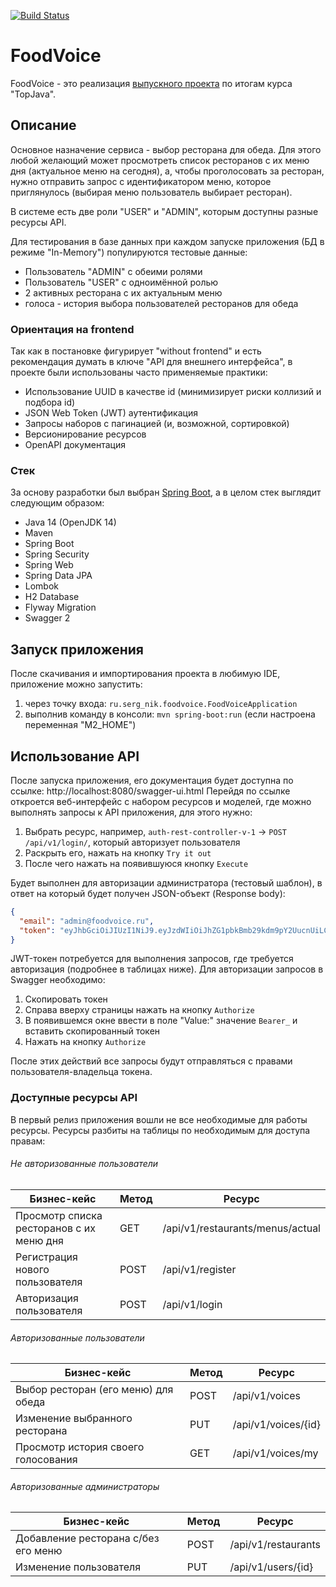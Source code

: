 [![Build Status](https://travis-ci.org/serg-nik/foodvoice.svg?branch=master)](https://travis-ci.org/serg-nik/foodvoice)

# FoodVoice

FoodVoice - это реализация [выпускного проекта](graduation.md "Полное описание проекта") по итогам курса "TopJava".

## Описание

Основное назначение сервиса - выбор ресторана для обеда. Для этого любой желающий может просмотреть список ресторанов с 
их меню дня (актуальное меню на сегодня), а, чтобы проголосовать за ресторан, нужно отправить запрос с идентификатором 
меню, которое приглянулось (выбирая меню пользователь выбирает ресторан).

В системе есть две роли "USER" и "ADMIN", которым доступны разные ресурсы API.

Для тестирования в базе данных при каждом запуске приложения (БД в режиме "In-Memory") популируются тестовые данные:
* Пользователь "ADMIN" с обеими ролями
* Пользователь "USER" с одноимённой ролью
* 2 активных ресторана с их актуальным меню
* голоса - история выбора пользователей ресторанов для обеда 

### Ориентация на frontend

Так как в постановке фигурирует "without frontend" и есть рекомендация думать в ключе "API для внешнего интерфейса", в
проекте были использованы часто применяемые практики:
* Использование UUID в качестве id (минимизирует риски коллизий и подбора id)
* JSON Web Token (JWT) аутентификация
* Запросы наборов с пагинацией (и, возможной, сортировкой)
* Версионирование ресурсов
* OpenAPI документация

### Стек

За основу разработки был выбран [Spring Boot](https://spring.io/projects/spring-boot), а в целом стек выглядит 
следующим образом:

* Java 14 (OpenJDK 14)
* Maven
* Spring Boot
* Spring Security
* Spring Web
* Spring Data JPA
* Lombok
* H2 Database
* Flyway Migration
* Swagger 2

## Запуск приложения

После скачивания и импортирования проекта в любимую IDE, приложение можно запустить:

1. через точку входа: `ru.serg_nik.foodvoice.FoodVoiceApplication`
2. выполнив команду в консоли: `mvn spring-boot:run` (если настроена переменная "M2_HOME")

## Использование API

После запуска приложения, его документация будет доступна по ссылке: http://localhost:8080/swagger-ui.html
Перейдя по ссылке откроется веб-интерфейс с набором ресурсов и моделей, где можно выполнять запросы к API приложения,
для этого нужно:
1. Выбрать ресурс, например, `auth-rest-controller-v-1` -> `POST /api/v1/login/`, который авторизует пользователя
2. Раскрыть его, нажать на кнопку `Try it out`
3. После чего нажать на появившуюся кнопку `Execute`

Будет выполнен для авторизации администратора (тестовый шаблон), в ответ на который будет получен JSON-объект 
(Response body):

```json
{
  "email": "admin@foodvoice.ru",
  "token": "eyJhbGciOiJIUzI1NiJ9.eyJzdWIiOiJhZG1pbkBmb29kdm9pY2UucnUiLCJyb2xlcyI6WyJST0xFX1VTRVIiLCJST0xFX0FETUlOIl0sImlhdCI6MTU4OTQwNzMyNywiZXhwIjoxNTg5NDEwOTI3fQ.aD2Vpl-_SSHXYRNfE6sB6KF_Y5nlvbOeIzWPvOvDET0"
}
``` 

JWT-токен потребуется для выполнения запросов, где требуется авторизация (подробнее в таблицах ниже).
Для авторизации запросов в Swagger необходимо:
1. Скопировать токен
2. Справа вверху страницы нажать на кнопку `Authorize`
3. В появившемся окне ввести в поле "Value:" значение `Bearer_` и вставить скопированный токен
4. Нажать на кнопку `Authorize`

После этих действий все запросы будут отправляться с правами пользователя-владельца токена.

### Доступные ресурсы API

В первый релиз приложения вошли не все необходимые для работы ресурсы. Ресурсы разбиты на таблицы по необходимым для
доступа правам:

###### Не авторизованные пользователи

Бизнес-кейс | Метод | Ресурс 
----------- | ----- | ------
Просмотр списка ресторанов с их меню дня | GET | /api/v1/restaurants/menus/actual
Регистрация нового пользователя | POST | /api/v1/register
Авторизация пользователя | POST | /api/v1/login

###### Авторизованные пользователи

Бизнес-кейс | Метод | Ресурс 
----------- | ----- | ------ 
Выбор ресторан (его меню) для обеда | POST | /api/v1/voices
Изменение выбранного ресторана | PUT | /api/v1/voices/{id}
Просмотр история своего голосования | GET | /api/v1/voices/my

###### Авторизованные администраторы

Бизнес-кейс | Метод | Ресурс 
----------- | ----- | ------ 
Добавление ресторана с/без его меню | POST | /api/v1/restaurants
Изменение пользователя | PUT | /api/v1/users/{id}